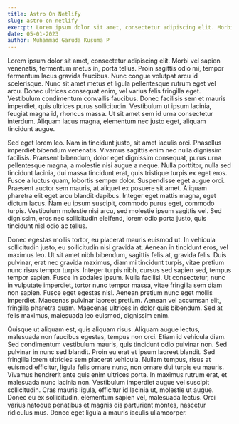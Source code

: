 ```yaml
---
title: Astro On Netlify
slug: astro-on-netlify
exercpt: Lorem ipsum dolor sit amet, consectetur adipiscing elit. Morbi vel sapien venenatis, fermentum metus in, porta tellus. Proin sagittis odio mi, tempor fermentum lacus gravida faucibus. Nunc congue volutpat arcu id scelerisque. Nunc sit amet metus et ligula pellentesque rutrum eget vel arcu.
date: 05-01-2023
author: Muhammad Garuda Kusuma P
---
```


Lorem ipsum dolor sit amet, consectetur adipiscing elit. Morbi vel sapien venenatis, fermentum metus in, porta tellus. Proin sagittis odio mi, tempor fermentum lacus gravida faucibus. Nunc congue volutpat arcu id scelerisque. Nunc sit amet metus et ligula pellentesque rutrum eget vel arcu. Donec ultrices consequat enim, vel varius felis fringilla eget. Vestibulum condimentum convallis faucibus. Donec facilisis sem et mauris imperdiet, quis ultrices purus sollicitudin. Vestibulum ut ipsum lacinia, feugiat magna id, rhoncus massa. Ut sit amet sem id urna consectetur interdum. Aliquam lacus magna, elementum nec justo eget, aliquam tincidunt augue.

Sed eget lorem leo. Nam in tincidunt justo, sit amet iaculis orci. Phasellus imperdiet bibendum venenatis. Vivamus sagittis enim nec nulla dignissim facilisis. Praesent bibendum, dolor eget dignissim consequat, purus urna pellentesque magna, a molestie nisi augue a neque. Nulla porttitor, nulla sed tincidunt lacinia, dui massa tincidunt erat, quis tristique turpis ex eget eros. Fusce a luctus quam, lobortis semper dolor. Suspendisse eget augue orci. Praesent auctor sem mauris, at aliquet ex posuere sit amet. Aliquam pharetra elit eget arcu blandit dapibus. Integer eget mattis magna, eget dictum lacus. Nam eu ipsum suscipit, commodo purus eget, commodo turpis. Vestibulum molestie nisi arcu, sed molestie ipsum sagittis vel. Sed dignissim, eros nec sollicitudin eleifend, lorem odio porta justo, quis tincidunt nisl odio ac tellus.

Donec egestas mollis tortor, eu placerat mauris euismod ut. In vehicula sollicitudin justo, eu sollicitudin nisi gravida at. Aenean in tincidunt eros, vel maximus leo. Ut sit amet nibh bibendum, sagittis felis at, gravida felis. Duis pulvinar, erat nec gravida maximus, diam mi tincidunt turpis, vitae pretium nunc risus tempor turpis. Integer turpis nibh, cursus sed sapien sed, tempus tempor sapien. Fusce in sodales ipsum. Nulla facilisi. Ut consectetur, nunc in vulputate imperdiet, tortor nunc tempor massa, vitae fringilla sem diam non sapien. Fusce eget egestas nisl. Aenean pretium nunc eget mollis imperdiet. Maecenas pulvinar laoreet pretium. Aenean vel accumsan elit, fringilla pharetra quam. Maecenas ultrices in dolor quis bibendum. Sed at felis maximus, malesuada leo euismod, dignissim enim.

Quisque ut aliquam est, quis aliquam risus. Aliquam augue lectus, malesuada non faucibus egestas, tempus non orci. Etiam id vehicula diam. Sed condimentum vestibulum mauris, quis tincidunt odio pulvinar non. Sed pulvinar in nunc sed blandit. Proin eu erat et ipsum laoreet blandit. Sed fringilla lorem ultricies sem placerat vehicula. Nullam tempus, risus at euismod efficitur, ligula felis ornare nunc, non ornare dui turpis eu mauris. Vivamus hendrerit ante quis enim ultrices porta. In maximus rutrum erat, et malesuada nunc lacinia non. Vestibulum imperdiet augue vel suscipit sollicitudin. Cras mauris ligula, efficitur id lacinia ut, molestie ut augue. Donec eu ex sollicitudin, elementum sapien vel, malesuada lectus. Orci varius natoque penatibus et magnis dis parturient montes, nascetur ridiculus mus. Donec eget ligula a mauris iaculis ullamcorper.
